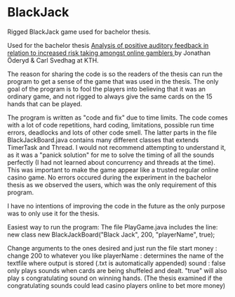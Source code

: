 # BlackJack
Rigged BlackJack game used for bachelor thesis.

Used for the bachelor thesis [Analysis of positive auditory feedback in relation to increased risk taking amongst online gamblers ](http://kth.diva-portal.org/smash/record.jsf?pid=diva2%3A1229511&dswid=7910) by Jonathan Öderyd & Carl Svedhag at KTH.

The reason for sharing the code is so the readers of the thesis can run the program to get a sense of the game that was used in the thesis.
The only goal of the program is to fool the players into believing that it was an ordinary game, and not rigged to always give the same cards on the 15 hands that can be played.

The program is written as "code and fix" due to time limits. The code comes with a lot of code repetitions, hard coding, limitations, possible run time errors, deadlocks and lots of other code smell. The latter parts in the file BlackJackBoard.java contains many different classes that extends TimerTask and Thread. I would not recommend attempting to understand it, as it was a "panick solution" for me to solve the timing of all the sounds perfectly (I had not learned about concurrency and threads at the time). This was important to make the game appear like a trusted regular online casino game.
No errors occured during the experiment in the bachelor thesis as we observed the users, which was the only requirement of this program.

I have no intentions of improving the code in the future as the only purpose was to only use it for the thesis.


Easiest way to run the program:
The file PlayGame.java includes the line:
new class new BlackJackBoard("Black Jack", 200, "playerName", true); 

Change arguments to the ones desired and just run the file
start money : change 200 to whatever you like 
playerName : determines the name of the textfile where output is stored (.txt is automatically appended)
sound : false only plays sounds when cards are being shuffeled and dealt. "true" will also play s congratulating sound on winning hands. 
(The thesis examined if the congratulating sounds could lead casino players online to bet more money)
